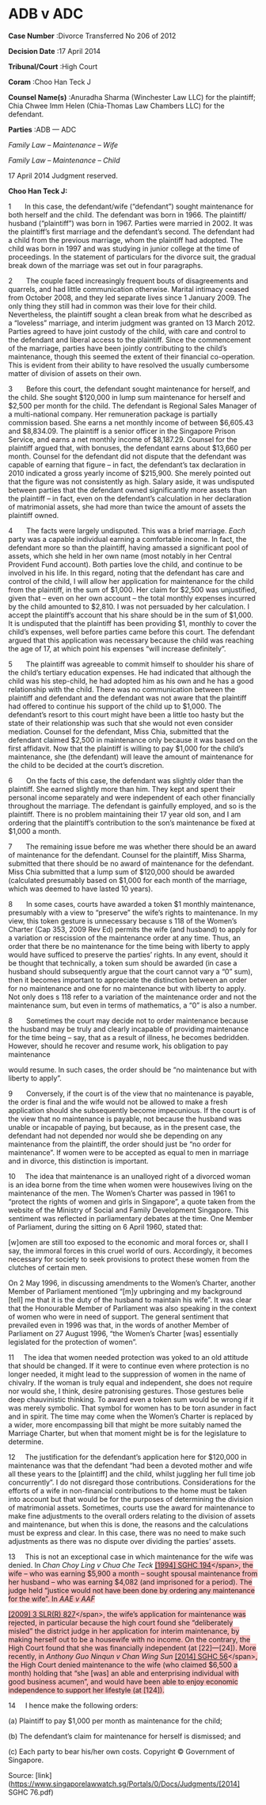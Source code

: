 # ADB v ADC 



**Case Number** :Divorce Transferred No 206 of 2012 

**Decision Date** :17 April 2014 

**Tribunal/Court** :High Court 

**Coram** :Choo Han Teck J 

**Counsel Name(s)** :Anuradha Sharma (Winchester Law LLC) for the plaintiff; Chia Chwee Imm Helen (Chia-Thomas Law Chambers LLC) for the defendant. 

**Parties** :ADB — ADC 

_Family Law_ – _Maintenance_ – _Wife_ 

_Family Law_ – _Maintenance_ – _Child_ 

17 April 2014 Judgment reserved. 

**Choo Han Teck J:** 

1       In this case, the defendant/wife (“defendant”) sought maintenance for both herself and the child. The defendant was born in 1966. The plaintiff/ husband (“plaintiff”) was born in 1967. Parties were married in 2002. It was the plaintiff’s first marriage and the defendant’s second. The defendant had a child from the previous marriage, whom the plaintiff had adopted. The child was born in 1997 and was studying in junior college at the time of proceedings. In the statement of particulars for the divorce suit, the gradual break down of the marriage was set out in four paragraphs. 

2       The couple faced increasingly frequent bouts of disagreements and quarrels, and had little communication otherwise. Marital intimacy ceased from October 2008, and they led separate lives since 1 January 2009. The only thing they still had in common was their love for their child. Nevertheless, the plaintiff sought a clean break from what he described as a “loveless” marriage, and interim judgment was granted on 13 March 2012. Parties agreed to have joint custody of the child, with care and control to the defendant and liberal access to the plaintiff. Since the commencement of the marriage, parties have been jointly contributing to the child’s maintenance, though this seemed the extent of their financial co-operation. This is evident from their ability to have resolved the usually cumbersome matter of division of assets on their own. 

3       Before this court, the defendant sought maintenance for herself, and the child. She sought $120,000 in lump sum maintenance for herself and $2,500 per month for the child. The defendant is Regional Sales Manager of a multi-national company. Her remuneration package is partially commission based. She earns a net monthly income of between $6,605.43 and $8,834.09. The plaintiff is a senior officer in the Singapore Prison Service, and earns a net monthly income of $8,187.29. Counsel for the plaintiff argued that, with bonuses, the defendant earns about $13,660 per month. Counsel for the defendant did not dispute that the defendant was capable of earning that figure – in fact, the defendant’s tax declaration in 2010 indicated a gross yearly income of $215,900. She merely pointed out that the figure was not consistently as high. Salary aside, it was undisputed between parties that the defendant owned significantly more assets than the plaintiff – in fact, even on the defendant’s calculation in her declaration of matrimonial assets, she had more than twice the amount of assets the plaintiff owned. 


4       The facts were largely undisputed. This was a brief marriage. _Each_ party was a capable individual earning a comfortable income. In fact, the defendant more so than the plaintiff, having amassed a significant pool of assets, which she held in her own name (most notably in her Central Provident Fund account). Both parties love the child, and continue to be involved in his life. In this regard, noting that the defendant has care and control of the child, I will allow her application for maintenance for the child from the plaintiff, in the sum of $1,000. Her claim for $2,500 was unjustified, given that – even on her own account – the total monthly expenses incurred by the child amounted to $2,810. I was not persuaded by her calculation. I accept the plaintiff’s account that his share should be in the sum of $1,000. It is undisputed that the plaintiff has been providing $1, monthly to cover the child’s expenses, well before parties came before this court. The defendant argued that this application was necessary because the child was reaching the age of 17, at which point his expenses “will increase definitely”. 

5       The plaintiff was agreeable to commit himself to shoulder his share of the child’s tertiary education expenses. He had indicated that although the child was his step-child, he had adopted him as his own and he has a good relationship with the child. There was no communication between the plaintiff and defendant and the defendant was not aware that the plaintiff had offered to continue his support of the child up to $1,000. The defendant’s resort to this court might have been a little too hasty but the state of their relationship was such that she would not even consider mediation. Counsel for the defendant, Miss Chia, submitted that the defendant claimed $2,500 in maintenance only because it was based on the first affidavit. Now that the plaintiff is willing to pay $1,000 for the child’s maintenance, she (the defendant) will leave the amount of maintenance for the child to be decided at the court’s discretion. 

6       On the facts of this case, the defendant was slightly older than the plaintiff. She earned slightly more than him. They kept and spent their personal income separately and were independent of each other financially throughout the marriage. The defendant is gainfully employed, and so is the plaintiff. There is no problem maintaining their 17 year old son, and I am ordering that the plaintiff’s contribution to the son’s maintenance be fixed at $1,000 a month. 

7       The remaining issue before me was whether there should be an award of maintenance for the defendant. Counsel for the plaintiff, Miss Sharma, submitted that there should be no award of maintenance for the defendant. Miss Chia submitted that a lump sum of $120,000 should be awarded (calculated presumably based on $1,000 for each month of the marriage, which was deemed to have lasted 10 years). 

8       In some cases, courts have awarded a token $1 monthly maintenance, presumably with a view to “preserve” the wife’s rights to maintenance. In my view, this token gesture is unnecessary because s 118 of the Women’s Charter (Cap 353, 2009 Rev Ed) permits the wife (and husband) to apply for a variation or rescission of the maintenance order at any time. Thus, an order that there be no maintenance for the time being with liberty to apply would have sufficed to preserve the parties’ rights. In any event, should it be thought that technically, a token sum should be awarded (in case a husband should subsequently argue that the court cannot vary a “0” sum), then it becomes important to appreciate the distinction between an order for no maintenance and one for no maintenance but with liberty to apply. Not only does s 118 refer to a variation of the maintenance order and not the maintenance sum, but even in terms of mathematics, a “0” is also a number. 

8       Sometimes the court may decide not to order maintenance because the husband may be truly and clearly incapable of providing maintenance for the time being – say, that as a result of illness, he becomes bedridden. However, should he recover and resume work, his obligation to pay maintenance 


would resume. In such cases, the order should be “no maintenance but with liberty to apply”. 

9       Conversely, if the court is of the view that no maintenance is payable, the order is final and the wife would not be allowed to make a fresh application should she subsequently become impecunious. If the court is of the view that no maintenance is payable, not because the husband was unable or incapable of paying, but because, as in the present case, the defendant had not depended nor would she be depending on any maintenance from the plaintiff, the order should just be “no order for maintenance”. If women were to be accepted as equal to men in marriage and in divorce, this distinction is important. 

10     The idea that maintenance is an unalloyed right of a divorced woman is an idea borne from the time when women were housewives living on the maintenance of the men. The Women’s Charter was passed in 1961 to “protect the rights of women and girls in Singapore”, a quote taken from the website of the Ministry of Social and Family Development Singapore. This sentiment was reflected in parliamentary debates at the time. One Member of Parliament, during the sitting on 6 April 1960, stated that: 

 [w]omen are still too exposed to the economic and moral forces or, shall I say, the immoral forces in this cruel world of ours. Accordingly, it becomes necessary for society to seek provisions to protect these women from the clutches of certain men. 

On 2 May 1996, in discussing amendments to the Women’s Charter, another Member of Parliament mentioned “[m]y upbringing and my background [tell] me that it is the duty of the husband to maintain his wife”. It was clear that the Honourable Member of Parliament was also speaking in the context of women who were in need of support. The general sentiment that prevailed even in 1996 was that, in the words of another Member of Parliament on 27 August 1996, “the Women’s Charter [was] essentially legislated for the protection of women”. 

11     The idea that women needed protection was yoked to an old attitude that should be changed. If it were to continue even where protection is no longer needed, it might lead to the suppression of women in the name of chivalry. If the woman is truly equal and independent, she does not require nor would she, I think, desire patronising gestures. Those gestures belie deep chauvinistic thinking. To award even a token sum would be wrong if it was merely symbolic. That symbol for women has to be torn asunder in fact and in spirit. The time may come when the Women’s Charter is replaced by a wider, more encompassing bill that might be more suitably named the Marriage Charter, but when that moment might be is for the legislature to determine. 

12     The justification for the defendant’s application here for $120,000 in maintenance was that the defendant “had been a devoted mother and wife all these years to the [plaintiff] and the child, whilst juggling her full time job concurrently”. I do not disregard those contributions. Considerations for the efforts of a wife in non-financial contributions to the home must be taken into account but that would be for the purposes of determining the division of matrimonial assets. Sometimes, courts use the award for maintenance to make fine adjustments to the overall orders relating to the division of assets and maintenance, but when this is done, the reasons and the calculations must be express and clear. In this case, there was no need to make such adjustments as there was no dispute over dividing the parties’ assets. 

13     This is not an exceptional case in which maintenance for the wife was denied. In _Chan Choy Ling v Chua Che Teck_ <span style="background-color: #FAC0C0">[[1994] SGHC 194]("https://www.open.gov.sg")</span>, the wife – who was earning $5,900 a month – sought spousal maintenance from her husband – who was earning $4,082 (and imprisoned for a period). The judge held “justice would not have been done by ordering any maintenance for the wife”. In _AAE v AAF_ 


<span style="background-color: #FAC0C0">[[2009] 3 SLR(R) 827]("https://www.open.gov.sg")</span>, the wife’s application for maintenance was rejected, in particular because the high court found she “deliberately misled” the district judge in her application for interim maintenance, by making herself out to be a housewife with no income. On the contrary, the High Court found that she was financially independent (at [22]—[24]). More recently, in _Anthony Guo Ninqun v Chan Wing Sun_ <span style="background-color: #FAC0C0">[[2014] SGHC 56]("https://www.open.gov.sg")</span>, the High Court denied maintenance to the wife (who claimed $6,500 a month) holding that “she [was] an able and enterprising individual with good business acumen”, and would have been able to enjoy economic independence to support her lifestyle (at [124]). 

14     I hence make the following orders: 

 (a) Plaintiff to pay $1,000 per month as maintenance for the child; 

 (b) The defendant’s claim for maintenance for herself is dismissed; and 

 (c) Each party to bear his/her own costs. Copyright © Government of Singapore. 


Source: [link](https://www.singaporelawwatch.sg/Portals/0/Docs/Judgments/[2014] SGHC 76.pdf)
